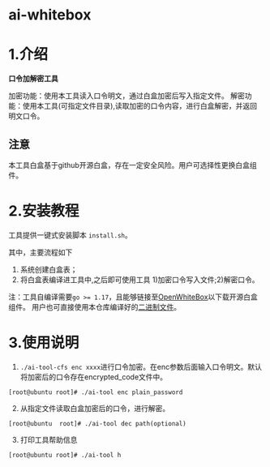 # ai-whitebox

# 1.介绍
**口令加解密工具**

加密功能：使用本工具读入口令明文，通过白盒加密后写入指定文件。
解密功能：使用本工具(可指定文件目录),读取加密的口令内容，进行白盒解密，并返回明文口令。

## 注意
本工具白盒基于github开源白盒，存在一定安全风险。用户可选择性更换白盒组件。


# 2.安装教程
工具提供一键式安装脚本 `install.sh`。

其中，主要流程如下
1.  系统创建白盒表；
2.  将白盒表编译进工具中,之后即可使用工具 1)加密口令写入文件;2)解密口令。

注：工具自编译需要`go >= 1.17`，且能够链接至[OpenWhiteBox](https://github.com/OpenWhiteBox/AES)以下载开源白盒组件。
用户也可直接使用本仓库编译好的[二进制文件](https://gitee.com/ascend/trust-ai/releases)。

# 3.使用说明

1.  `./ai-tool-cfs enc xxxx`进行口令加密。在enc参数后面输入口令明文。默认将加密后的口令存在encrypted_code文件中。

```
[root@ubuntu root]# ./ai-tool enc plain_password
```

2.  从指定文件读取白盒加密后的口令，进行解密。

```
[root@ubuntu  root]# ./ai-tool dec path(optional)
```

3.  打印工具帮助信息

```
[root@ubuntu root]# ./ai-tool h
```




